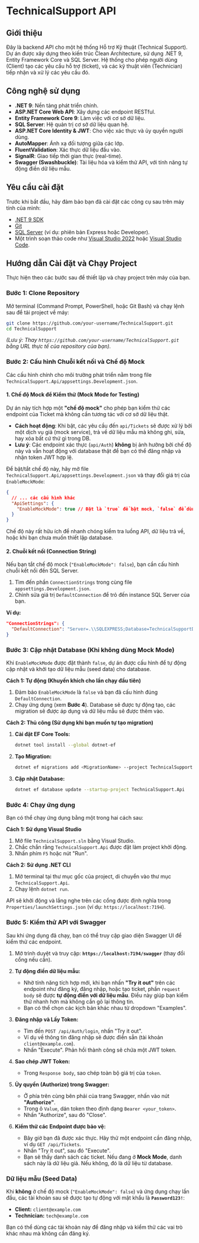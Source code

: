 # TechnicalSupport API

## Giới thiệu

Đây là backend API cho một hệ thống Hỗ trợ Kỹ thuật (Technical Support). Dự án được xây dựng theo kiến trúc Clean Architecture, sử dụng .NET 9, Entity Framework Core và SQL Server. Hệ thống cho phép người dùng (Client) tạo các yêu cầu hỗ trợ (ticket), và các kỹ thuật viên (Technician) tiếp nhận và xử lý các yêu cầu đó.

## Công nghệ sử dụng

-   **.NET 9**: Nền tảng phát triển chính.
-   **ASP.NET Core Web API**: Xây dựng các endpoint RESTful.
-   **Entity Framework Core 9**: Làm việc với cơ sở dữ liệu.
-   **SQL Server**: Hệ quản trị cơ sở dữ liệu quan hệ.
-   **ASP.NET Core Identity & JWT**: Cho việc xác thực và ủy quyền người dùng.
-   **AutoMapper**: Ánh xạ đối tượng giữa các lớp.
-   **FluentValidation**: Xác thực dữ liệu đầu vào.
-   **SignalR**: Giao tiếp thời gian thực (real-time).
-   **Swagger (Swashbuckle)**: Tài liệu hóa và kiểm thử API, với tính năng tự động điền dữ liệu mẫu.

## Yêu cầu cài đặt

Trước khi bắt đầu, hãy đảm bảo bạn đã cài đặt các công cụ sau trên máy tính của mình:

-   [.NET 9 SDK](https://dotnet.microsoft.com/download/dotnet/9.0)
-   [Git](https://git-scm.com/downloads)
-   [SQL Server](https://www.microsoft.com/en-us/sql-server/sql-server-downloads) (ví dụ: phiên bản Express hoặc Developer).
-   Một trình soạn thảo code như [Visual Studio 2022](https://visualstudio.microsoft.com/) hoặc [Visual Studio Code](https://code.visualstudio.com/).

## Hướng dẫn Cài đặt và Chạy Project

Thực hiện theo các bước sau để thiết lập và chạy project trên máy của bạn.

### Bước 1: Clone Repository

Mở terminal (Command Prompt, PowerShell, hoặc Git Bash) và chạy lệnh sau để tải project về máy:

```bash
git clone https://github.com/your-username/TechnicalSupport.git
cd TechnicalSupport
```
*(Lưu ý: Thay `https://github.com/your-username/TechnicalSupport.git` bằng URL thực tế của repository của bạn).*

### Bước 2: Cấu hình Chuỗi kết nối và Chế độ Mock

Các cấu hình chính cho môi trường phát triển nằm trong file `TechnicalSupport.Api/appsettings.Development.json`.

#### 1. Chế độ Mock để Kiểm thử (Mock Mode for Testing)

Dự án này tích hợp một **"chế độ mock"** cho phép bạn kiểm thử các endpoint của Ticket mà không cần tương tác với cơ sở dữ liệu thật.

-   **Cách hoạt động**: Khi bật, các yêu cầu đến `api/Tickets` sẽ được xử lý bởi một dịch vụ giả (mock service), trả về dữ liệu mẫu mà không ghi, sửa, hay xóa bất cứ thứ gì trong DB.
-   **Lưu ý**: Các endpoint xác thực (`api/Auth`) **không** bị ảnh hưởng bởi chế độ này và vẫn hoạt động với database thật để bạn có thể đăng nhập và nhận token JWT hợp lệ.

Để bật/tắt chế độ này, hãy mở file `TechnicalSupport.Api/appsettings.Development.json` và thay đổi giá trị của `EnableMockMode`:

```json
{
  // ... các cấu hình khác
  "ApiSettings": {
    "EnableMockMode": true // Đặt là `true` để bật mock, `false` để dùng database thật
  }
}
```

Chế độ này rất hữu ích để nhanh chóng kiểm tra luồng API, dữ liệu trả về, hoặc khi bạn chưa muốn thiết lập database.

#### 2. Chuỗi kết nối (Connection String)

Nếu bạn tắt chế độ mock (`"EnableMockMode": false`), bạn cần cấu hình chuỗi kết nối đến SQL Server.

1.  Tìm đến phần `ConnectionStrings` trong cùng file `appsettings.Development.json`.
2.  Chỉnh sửa giá trị `DefaultConnection` để trỏ đến instance SQL Server của bạn.

**Ví dụ:**
```json
"ConnectionStrings": {
  "DefaultConnection": "Server=.\\SQLEXPRESS;Database=TechnicalSupportDB;Trusted_Connection=True;TrustServerCertificate=True;"
}
```

### Bước 3: Cập nhật Database (Khi không dùng Mock Mode)

Khi `EnableMockMode` được đặt thành `false`, dự án được cấu hình để tự động cập nhật và khởi tạo dữ liệu mẫu (seed data) cho database.

**Cách 1: Tự động (Khuyến khích cho lần chạy đầu tiên)**

1.  Đảm bảo `EnableMockMode` là `false` và bạn đã cấu hình đúng `DefaultConnection`.
2.  Chạy ứng dụng (xem **Bước 4**). Database sẽ được tự động tạo, các migration sẽ được áp dụng và dữ liệu mẫu sẽ được thêm vào.

**Cách 2: Thủ công (Sử dụng khi bạn muốn tự tạo migration)**

1.  **Cài đặt EF Core Tools:**
    ```bash
    dotnet tool install --global dotnet-ef
    ```
2.  **Tạo Migration:**
    ```bash
    dotnet ef migrations add <MigrationName> --project TechnicalSupport.Infrastructure --startup-project TechnicalSupport.Api
    ```
3.  **Cập nhật Database:**
    ```bash
    dotnet ef database update --startup-project TechnicalSupport.Api
    ```

### Bước 4: Chạy ứng dụng

Bạn có thể chạy ứng dụng bằng một trong hai cách sau:

**Cách 1: Sử dụng Visual Studio**

1.  Mở file `TechnicalSupport.sln` bằng Visual Studio.
2.  Chắc chắn rằng `TechnicalSupport.Api` được đặt làm project khởi động.
3.  Nhấn phím `F5` hoặc nút "Run".

**Cách 2: Sử dụng .NET CLI**

1.  Mở terminal tại thư mục gốc của project, di chuyển vào thư mục `TechnicalSupport.Api`.
2.  Chạy lệnh `dotnet run`.

API sẽ khởi động và lắng nghe trên các cổng được định nghĩa trong `Properties/launchSettings.json` (ví dụ: `https://localhost:7194`).

### Bước 5: Kiểm thử API với Swagger

Sau khi ứng dụng đã chạy, bạn có thể truy cập giao diện Swagger UI để kiểm thử các endpoint.

1.  Mở trình duyệt và truy cập: **`https://localhost:7194/swagger`** (thay đổi cổng nếu cần).

2.  **Tự động điền dữ liệu mẫu:**
    *   Nhờ tính năng tích hợp mới, khi bạn nhấn **"Try it out"** trên các endpoint như đăng ký, đăng nhập, hoặc tạo ticket, phần `request body` sẽ được **tự động điền với dữ liệu mẫu**. Điều này giúp bạn kiểm thử nhanh hơn mà không cần gõ lại thông tin.
    *   Bạn có thể chọn các kịch bản khác nhau từ dropdown "Examples".

3.  **Đăng nhập và Lấy Token:**
    *   Tìm đến `POST /api/Auth/login`, nhấn "Try it out".
    *   Ví dụ về thông tin đăng nhập sẽ được điền sẵn (tài khoản `client@example.com`).
    *   Nhấn "Execute". Phản hồi thành công sẽ chứa một JWT token.

4.  **Sao chép JWT Token:**
    *   Trong `Response body`, sao chép toàn bộ giá trị của `token`.

5.  **Ủy quyền (Authorize) trong Swagger:**
    *   Ở phía trên cùng bên phải của trang Swagger, nhấn vào nút **"Authorize"**.
    *   Trong ô `Value`, dán token theo định dạng `Bearer <your_token>`.
    *   Nhấn "Authorize", sau đó "Close".

6.  **Kiểm thử các Endpoint được bảo vệ:**
    *   Bây giờ bạn đã được xác thực. Hãy thử một endpoint cần đăng nhập, ví dụ `GET /api/Tickets`.
    *   Nhấn "Try it out", sau đó "Execute".
    *   Bạn sẽ thấy danh sách các ticket. Nếu đang ở **Mock Mode**, danh sách này là dữ liệu giả. Nếu không, đó là dữ liệu từ database.

### Dữ liệu mẫu (Seed Data)

Khi **không** ở chế độ mock (`"EnableMockMode": false`) và ứng dụng chạy lần đầu, các tài khoản sau sẽ được tạo tự động với mật khẩu là **`Password123!`**:

-   **Client:** `client@example.com`
-   **Technician:** `tech@example.com`

Bạn có thể dùng các tài khoản này để đăng nhập và kiểm thử các vai trò khác nhau mà không cần đăng ký.
```